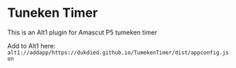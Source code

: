 # Tuneken Timer
This is an Alt1 plugin for Amascut P5 tumeken timer

Add to Alt1 here: `alt1://addapp/https://dukdied.github.io/TumekenTimer/dist/appconfig.json`
